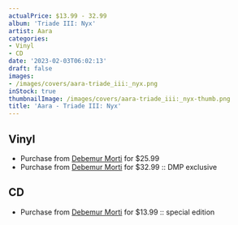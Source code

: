 ```yaml
---
actualPrice: $13.99 - 32.99
album: 'Triade III: Nyx'
artist: Aara
categories:
- Vinyl
- CD
date: '2023-02-03T06:02:13'
draft: false
images:
- /images/covers/aara-triade_iii:_nyx.png
inStock: true
thumbnailImage: /images/covers/aara-triade_iii:_nyx-thumb.png
title: 'Aara - Triade III: Nyx'
---
```


## Vinyl
* Purchase from [Debemur Morti](https://debemurmorti.aisamerch.com/item/133346) for $25.99
* Purchase from [Debemur Morti](https://debemurmorti.aisamerch.com/item/133347) for $32.99 :: DMP exclusive
## CD
* Purchase from [Debemur Morti](https://debemurmorti.aisamerch.com/item/133348) for $13.99 :: special edition
